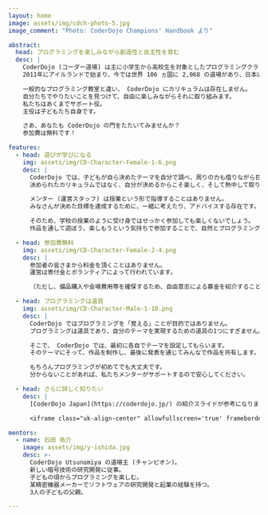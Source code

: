 ```yaml
---
layout: home
image: assets/img/cdch-photo-5.jpg
image_comment: "Photo: CoderDojo Champions' Handbook より"

abstract:
  head: プログラミングを楽しみながら創造性と自主性を育む
  desc: |
    CoderDojo (コーダー道場) は主に小学生から高校生を対象としたプログラミングクラブです。
    2011年にアイルランドで始まり、今では世界 106 ヵ国に 2,068 の道場があり、日本にも 194 の道場があります。 (2019年11月現在)

    一般的なプログラミング教室と違い、 CoderDojo にカリキュラムは存在しません。
    自分たちでやりたいことを見つけて、自由に楽しみながらそれに取り組みます。
    私たちはあくまでサポート役。
    主役は子どもたち自身です。

    さあ、あなたも CoderDojo の門をたたいてみませんか？
    参加費は無料です！

features:
  - head: 遊びが学びになる
    img: assets/img/CD-Character-Female-1-6.png
    desc: |
      CoderDojo では、子どもが自ら決めたテーマを自分で調べ、周りの力も借りながら目標を達成していきます。
      決められたカリキュラムではなく、自分が決めるからこそ楽しく、そして熱中して取り組むことができます。

      メンター (運営スタッフ) は授業という形で指導することはありません。
      みなさんが決めた目標を達成するために、一緒に考えたり、アドバイスする存在です。

      そのため、学校の授業のように受け身ではせっかく参加しても楽しくないでしょう。
      作品を通して遊ぼう、楽しもうという気持ちで参加することで、自然とプログラミング技術を身につけることを目標としています。

  - head: 参加費無料
    img: assets/img/CD-Character-Female-2-4.png
    desc: |
      参加者の皆さまから料金を頂くことはありません。
      運営は寄付金とボランティアによって行われています。

      （ただし、備品購入や会場費用等を確保するため、自由意志による募金を紹介することはあります）

  - head: プログラミングは道具
    img: assets/img/CD-Character-Male-1-10.png
    desc: |
      CoderDojo ではプログラミングを「覚える」ことが目的ではありません。
      プログラミングは道具であり、自分のテーマを実現するための道具の1つにすぎません。

      そこで、 CoderDojo では、最初に各自でテーマを設定してもらいます。
      そのテーマにそって、作品を制作し、最後に発表を通じてみんなで作品を共有します。

      もちろんプログラミングが初めてでも大丈夫です。
      分からないことがあれば、私たちメンターがサポートするので安心してください。

  - head: さらに詳しく知りたい
    desc: |
      [CoderDojo Japan](https://coderdojo.jp/) の紹介スライドが参考になります。

      <iframe class="uk-align-center" allowfullscreen='true' frameborder='0' height='350' marginheight='0' marginwidth='0' mozallowfullscreen='true' scrolling='no' src='https://docs.google.com/presentation/d/e/2PACX-1vTukDtBzvD62d9rNLBY1kXp8arXJBnB-Lq6YWSW5oZXoeokGLscob1HNYzmD7mIIxhkoQyCJVoFAFvh/embed?start=false&amp;loop=false' webkitallowfullscreen='true' width='100%'></iframe>

mentors:
  - name: 石田 祐介
    image: assets/img/y-ishida.jpg
    desc: >-
      CoderDojo Utsunomiya の道場主 (チャンピオン)。
      新しい暗号技術の研究開発に従事。
      子どもの頃からプログラミングを楽しむ。
      某精密機器メーカーでソフトウェアの研究開発と起業の経験を持つ。
      3人の子どもの父親。

---
```


